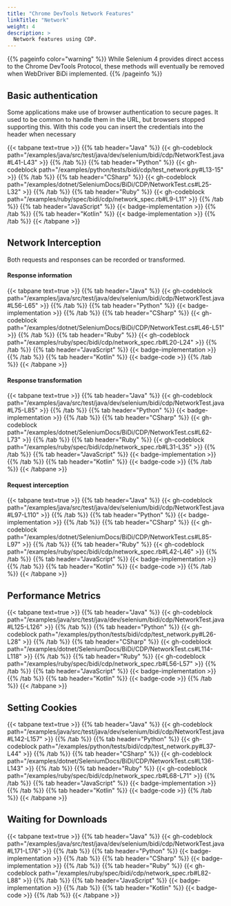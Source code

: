 ```yaml
---
title: "Chrome DevTools Network Features"
linkTitle: "Network"
weight: 4
description: >
  Network features using CDP.
---
```


{{% pageinfo color="warning" %}}
While Selenium 4 provides direct access to the Chrome DevTools Protocol, these
methods will eventually be removed when WebDriver BiDi implemented.
{{% /pageinfo %}}


## Basic authentication

Some applications make use of browser authentication to secure pages.
It used to be common to handle them in the URL, but browsers stopped supporting this.
With this code you can insert the credentials into the header when necessary

{{< tabpane text=true >}}
{{% tab header="Java" %}}
{{< gh-codeblock path="/examples/java/src/test/java/dev/selenium/bidi/cdp/NetworkTest.java#L41-L43" >}}
{{% /tab %}}
{{% tab header="Python" %}}
{{< gh-codeblock path="/examples/python/tests/bidi/cdp/test_network.py#L13-15" >}}
{{% /tab %}}
{{% tab header="CSharp" %}}
{{< gh-codeblock path="/examples/dotnet/SeleniumDocs/BiDi/CDP/NetworkTest.cs#L25-L32" >}}
{{% /tab %}}
{{% tab header="Ruby" %}}
{{< gh-codeblock path="/examples/ruby/spec/bidi/cdp/network_spec.rb#L9-L11" >}}
{{% /tab %}}
{{% tab header="JavaScript" %}}
{{< badge-implementation >}}
{{% /tab %}}
{{% tab header="Kotlin" %}}
{{< badge-implementation >}}
{{% /tab %}}
{{< /tabpane >}}


## Network Interception

Both requests and responses can be recorded or transformed.

#### Response information

{{< tabpane text=true >}}
{{% tab header="Java" %}}
{{< gh-codeblock path="/examples/java/src/test/java/dev/selenium/bidi/cdp/NetworkTest.java#L56-L65" >}}
{{% /tab %}}
{{% tab header="Python" %}}
{{< badge-implementation >}}
{{% /tab %}}
{{% tab header="CSharp" %}}
{{< gh-codeblock path="/examples/dotnet/SeleniumDocs/BiDi/CDP/NetworkTest.cs#L46-L51" >}}
{{% /tab %}}
{{% tab header="Ruby" %}}
{{< gh-codeblock path="/examples/ruby/spec/bidi/cdp/network_spec.rb#L20-L24" >}}
{{% /tab %}}
{{% tab header="JavaScript" %}}
{{< badge-implementation >}}
{{% /tab %}}
{{% tab header="Kotlin" %}}
{{< badge-code >}}
{{% /tab %}}
{{< /tabpane >}}

#### Response transformation

{{< tabpane text=true >}}
{{% tab header="Java" %}}
{{< gh-codeblock path="/examples/java/src/test/java/dev/selenium/bidi/cdp/NetworkTest.java#L75-L85" >}}
{{% /tab %}}
{{% tab header="Python" %}}
{{< badge-implementation >}}
{{% /tab %}}
{{% tab header="CSharp" %}}
{{< gh-codeblock path="/examples/dotnet/SeleniumDocs/BiDi/CDP/NetworkTest.cs#L62-L73" >}}
{{% /tab %}}
{{% tab header="Ruby" %}}
{{< gh-codeblock path="/examples/ruby/spec/bidi/cdp/network_spec.rb#L31-L35" >}}
{{% /tab %}}
{{% tab header="JavaScript" %}}
{{< badge-implementation >}}
{{% /tab %}}
{{% tab header="Kotlin" %}}
{{< badge-code >}}
{{% /tab %}}
{{< /tabpane >}}


#### Request interception

{{< tabpane text=true >}}
{{% tab header="Java" %}}
{{< gh-codeblock path="/examples/java/src/test/java/dev/selenium/bidi/cdp/NetworkTest.java#L97-L110" >}}
{{% /tab %}}
{{% tab header="Python" %}}
{{< badge-implementation >}}
{{% /tab %}}
{{% tab header="CSharp" %}}
{{< gh-codeblock path="/examples/dotnet/SeleniumDocs/BiDi/CDP/NetworkTest.cs#L85-L97" >}}
{{% /tab %}}
{{% tab header="Ruby" %}}
{{< gh-codeblock path="/examples/ruby/spec/bidi/cdp/network_spec.rb#L42-L46" >}}
{{% /tab %}}
{{% tab header="JavaScript" %}}
{{< badge-implementation >}}
{{% /tab %}}
{{% tab header="Kotlin" %}}
{{< badge-code >}}
{{% /tab %}}
{{< /tabpane >}}


## Performance Metrics

{{< tabpane text=true >}}
{{% tab header="Java" %}}
{{< gh-codeblock path="/examples/java/src/test/java/dev/selenium/bidi/cdp/NetworkTest.java#L125-L126" >}}
{{% /tab %}}
{{% tab header="Python" %}}
{{< gh-codeblock path="/examples/python/tests/bidi/cdp/test_network.py#L26-L28" >}}
{{% /tab %}}
{{% tab header="CSharp" %}}
{{< gh-codeblock path="/examples/dotnet/SeleniumDocs/BiDi/CDP/NetworkTest.cs#L114-L118" >}}
{{% /tab %}}
{{% tab header="Ruby" %}}
{{< gh-codeblock path="/examples/ruby/spec/bidi/cdp/network_spec.rb#L56-L57" >}}
{{% /tab %}}
{{% tab header="JavaScript" %}}
{{< badge-implementation >}}
{{% /tab %}}
{{% tab header="Kotlin" %}}
{{< badge-code >}}
{{% /tab %}}
{{< /tabpane >}}


## Setting Cookies

{{< tabpane text=true >}}
{{% tab header="Java" %}}
{{< gh-codeblock path="/examples/java/src/test/java/dev/selenium/bidi/cdp/NetworkTest.java#L142-L157" >}}
{{% /tab %}}
{{% tab header="Python" %}}
{{< gh-codeblock path="/examples/python/tests/bidi/cdp/test_network.py#L37-L44" >}}
{{% /tab %}}
{{% tab header="CSharp" %}}
{{< gh-codeblock path="/examples/dotnet/SeleniumDocs/BiDi/CDP/NetworkTest.cs#L136-L143" >}}
{{% /tab %}}
{{% tab header="Ruby" %}}
{{< gh-codeblock path="/examples/ruby/spec/bidi/cdp/network_spec.rb#L68-L71" >}}
{{% /tab %}}
{{% tab header="JavaScript" %}}
{{< badge-implementation >}}
{{% /tab %}}
{{% tab header="Kotlin" %}}
{{< badge-code >}}
{{% /tab %}}
{{< /tabpane >}}


## Waiting for Downloads

{{< tabpane text=true >}}
{{% tab header="Java" %}}
{{< gh-codeblock path="/examples/java/src/test/java/dev/selenium/bidi/cdp/NetworkTest.java#L171-L176" >}}
{{% /tab %}}
{{% tab header="Python" %}}
{{< badge-implementation >}}
{{% /tab %}}
{{% tab header="CSharp" %}}
{{< badge-implementation >}}
{{% /tab %}}
{{% tab header="Ruby" %}}
{{< gh-codeblock path="/examples/ruby/spec/bidi/cdp/network_spec.rb#L82-L88" >}}
{{% /tab %}}
{{% tab header="JavaScript" %}}
{{< badge-implementation >}}
{{% /tab %}}
{{% tab header="Kotlin" %}}
{{< badge-code >}}
{{% /tab %}}
{{< /tabpane >}}
